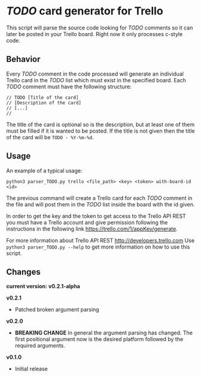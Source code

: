 # *TODO* card generator for Trello

This script will parse the source code looking for *TODO* comments so it can
later be posted in your Trello board. Right now it only processes c-style code.

## Behavior

Every *TODO* comment in the code processed will generate an individual Trello
card in the *TODO* list which must exist in the specified board. Each *TODO*
comment must have the following structure:
```
// TODO [Title of the card]
// [Description of the card]
// [...]
//
```
The title of the card is optional so is the description, but at least one of
them must be filled if it is wanted to be posted. If the title is not given
then the title of the card will be ```TODO - %Y-%m-%d```.

## Usage

An example of a typical usage:

```
python3 parser_TODO.py trello <file_path> <key> <token> with-board-id <id>
```
The previous command will create a Trello card for each *TODO* comment in the
file and will post them in the *TODO* list inside the board with the id given.

In order to get the key and the token to get access to the Trello API REST
you must have a Trello account and give permission following the instructions
in the following link https://trello.com/1/appKey/generate.

For more information about Trello API REST http://developers.trello.com
Use ```python3 parser_TODO.py --help``` to get more information on how to use
this script.

## Changes

**current version: v0.2.1-alpha**

**v0.2.1**

- Patched broken argument parsing

**v0.2.0**

- **BREAKING CHANGE** In general the argument parsing has changed. The first
positional argument now is the desired platform followed by the required
arguments.

**v0.1.0**

- Initial release
